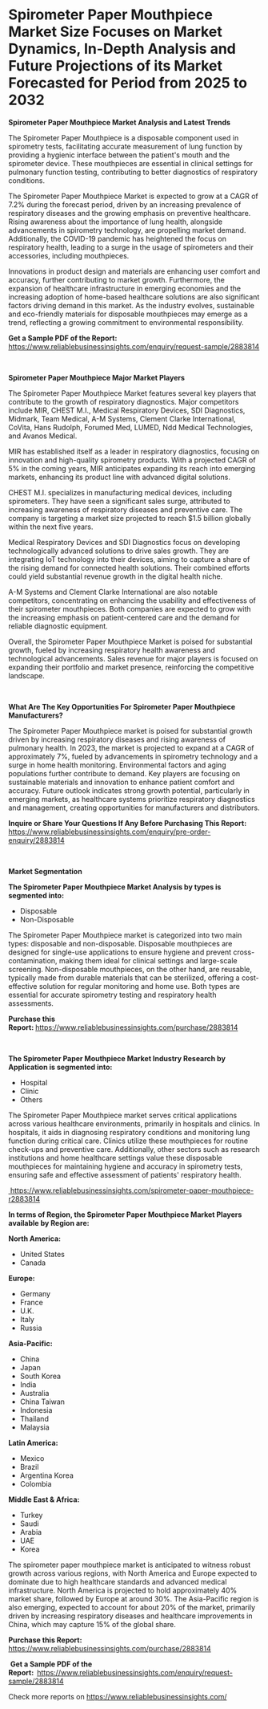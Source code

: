 <p><h1>Spirometer Paper Mouthpiece Market Size Focuses on Market Dynamics, In-Depth Analysis and Future Projections of its Market Forecasted for Period from 2025 to 2032</h1></p><p><strong>Spirometer Paper Mouthpiece Market Analysis and Latest Trends</strong></p>
<p><p>The Spirometer Paper Mouthpiece is a disposable component used in spirometry tests, facilitating accurate measurement of lung function by providing a hygienic interface between the patient's mouth and the spirometer device. These mouthpieces are essential in clinical settings for pulmonary function testing, contributing to better diagnostics of respiratory conditions.</p><p>The Spirometer Paper Mouthpiece Market is expected to grow at a CAGR of 7.2% during the forecast period, driven by an increasing prevalence of respiratory diseases and the growing emphasis on preventive healthcare. Rising awareness about the importance of lung health, alongside advancements in spirometry technology, are propelling market demand. Additionally, the COVID-19 pandemic has heightened the focus on respiratory health, leading to a surge in the usage of spirometers and their accessories, including mouthpieces.</p><p>Innovations in product design and materials are enhancing user comfort and accuracy, further contributing to market growth. Furthermore, the expansion of healthcare infrastructure in emerging economies and the increasing adoption of home-based healthcare solutions are also significant factors driving demand in this market. As the industry evolves, sustainable and eco-friendly materials for disposable mouthpieces may emerge as a trend, reflecting a growing commitment to environmental responsibility.</p></p>
<p><strong>Get a Sample PDF of the Report:&nbsp;</strong> <a href="https://www.reliablebusinessinsights.com/enquiry/request-sample/2883814?utm_campaign=3043&utm_medium=2&utm_source=Github&utm_content=ia&utm_term=13032025&utm_id=spirometer-paper-mouthpiece">https://www.reliablebusinessinsights.com/enquiry/request-sample/2883814</a></p>
<p>&nbsp;</p>
<p><strong>Spirometer Paper Mouthpiece Major Market Players</strong></p>
<p><p>The Spirometer Paper Mouthpiece Market features several key players that contribute to the growth of respiratory diagnostics. Major competitors include MIR, CHEST M.I., Medical Respiratory Devices, SDI Diagnostics, Midmark, Team Medical, A-M Systems, Clement Clarke International, CoVita, Hans Rudolph, Forumed Med, LUMED, Ndd Medical Technologies, and Avanos Medical.</p><p>MIR has established itself as a leader in respiratory diagnostics, focusing on innovation and high-quality spirometry products. With a projected CAGR of 5% in the coming years, MIR anticipates expanding its reach into emerging markets, enhancing its product line with advanced digital solutions.</p><p>CHEST M.I. specializes in manufacturing medical devices, including spirometers. They have seen a significant sales surge, attributed to increasing awareness of respiratory diseases and preventive care. The company is targeting a market size projected to reach $1.5 billion globally within the next five years.</p><p>Medical Respiratory Devices and SDI Diagnostics focus on developing technologically advanced solutions to drive sales growth. They are integrating IoT technology into their devices, aiming to capture a share of the rising demand for connected health solutions. Their combined efforts could yield substantial revenue growth in the digital health niche.</p><p>A-M Systems and Clement Clarke International are also notable competitors, concentrating on enhancing the usability and effectiveness of their spirometer mouthpieces. Both companies are expected to grow with the increasing emphasis on patient-centered care and the demand for reliable diagnostic equipment.</p><p>Overall, the Spirometer Paper Mouthpiece Market is poised for substantial growth, fueled by increasing respiratory health awareness and technological advancements. Sales revenue for major players is focused on expanding their portfolio and market presence, reinforcing the competitive landscape.</p></p>
<p>&nbsp;</p>
<p><strong>What Are The Key Opportunities For Spirometer Paper Mouthpiece Manufacturers?</strong></p>
<p><p>The Spirometer Paper Mouthpiece market is poised for substantial growth driven by increasing respiratory diseases and rising awareness of pulmonary health. In 2023, the market is projected to expand at a CAGR of approximately 7%, fueled by advancements in spirometry technology and a surge in home health monitoring. Environmental factors and aging populations further contribute to demand. Key players are focusing on sustainable materials and innovation to enhance patient comfort and accuracy. Future outlook indicates strong growth potential, particularly in emerging markets, as healthcare systems prioritize respiratory diagnostics and management, creating opportunities for manufacturers and distributors.</p></p>
<p><strong>Inquire or Share Your Questions If Any Before Purchasing This Report:</strong> <a href="https://www.reliablebusinessinsights.com/enquiry/pre-order-enquiry/2883814?utm_campaign=3043&utm_medium=2&utm_source=Github&utm_content=ia&utm_term=13032025&utm_id=spirometer-paper-mouthpiece">https://www.reliablebusinessinsights.com/enquiry/pre-order-enquiry/2883814</a></p>
<p>&nbsp;</p>
<p><strong>Market Segmentation</strong></p>
<p><strong>The Spirometer Paper Mouthpiece Market Analysis by types is segmented into:</strong></p>
<p><ul><li>Disposable</li><li>Non-Disposable</li></ul></p>
<p><p>The Spirometer Paper Mouthpiece market is categorized into two main types: disposable and non-disposable. Disposable mouthpieces are designed for single-use applications to ensure hygiene and prevent cross-contamination, making them ideal for clinical settings and large-scale screening. Non-disposable mouthpieces, on the other hand, are reusable, typically made from durable materials that can be sterilized, offering a cost-effective solution for regular monitoring and home use. Both types are essential for accurate spirometry testing and respiratory health assessments.</p></p>
<p><strong>Purchase this Report:&nbsp;</strong><a href="https://www.reliablebusinessinsights.com/purchase/2883814?utm_campaign=3043&utm_medium=2&utm_source=Github&utm_content=ia&utm_term=13032025&utm_id=spirometer-paper-mouthpiece">https://www.reliablebusinessinsights.com/purchase/2883814</a></p>
<p>&nbsp;</p>
<p><strong>The Spirometer Paper Mouthpiece Market Industry Research by Application is segmented into:</strong></p>
<p><ul><li>Hospital</li><li>Clinic</li><li>Others</li></ul></p>
<p><p>The Spirometer Paper Mouthpiece market serves critical applications across various healthcare environments, primarily in hospitals and clinics. In hospitals, it aids in diagnosing respiratory conditions and monitoring lung function during critical care. Clinics utilize these mouthpieces for routine check-ups and preventive care. Additionally, other sectors such as research institutions and home healthcare settings value these disposable mouthpieces for maintaining hygiene and accuracy in spirometry tests, ensuring safe and effective assessment of patients' respiratory health.</p></p>
<p><a href="https://www.reliablebusinessinsights.com/spirometer-paper-mouthpiece-r2883814?utm_campaign=3043&utm_medium=2&utm_source=Github&utm_content=ia&utm_term=13032025&utm_id=spirometer-paper-mouthpiece">&nbsp;https://www.reliablebusinessinsights.com/spirometer-paper-mouthpiece-r2883814</a></p>
<p><strong>In terms of Region, the Spirometer Paper Mouthpiece Market Players available by Region are:</strong></p>
<p>
    <p> <strong> North America: </strong>
        <ul>
            <li>United States</li>
            <li>Canada</li>
        </ul>
        </p> 
    <p> <strong> Europe: </strong>
        <ul>
            <li>Germany</li>
            <li>France</li>
            <li>U.K.</li>
            <li>Italy</li>
            <li>Russia</li>
        </ul>
        </p> 
    <p> <strong> Asia-Pacific: </strong>
        <ul>
            <li>China</li>
            <li>Japan</li>
            <li>South Korea</li>
            <li>India</li>
            <li>Australia</li>
            <li>China Taiwan</li>
            <li>Indonesia</li>
            <li>Thailand</li>
            <li>Malaysia</li>
        </ul>
        </p> 
    <p> <strong> Latin America: </strong>
        <ul>
            <li>Mexico</li>
            <li>Brazil</li>
            <li>Argentina Korea</li>
            <li>Colombia</li>
        </ul>
        </p> 
    <p> <strong> Middle East & Africa: </strong>
        <ul>
            <li>Turkey</li>
            <li>Saudi</li>
            <li>Arabia</li>
            <li>UAE</li>
            <li>Korea</li>
        </ul>
    </p>
    </p>
<p><p>The spirometer paper mouthpiece market is anticipated to witness robust growth across various regions, with North America and Europe expected to dominate due to high healthcare standards and advanced medical infrastructure. North America is projected to hold approximately 40% market share, followed by Europe at around 30%. The Asia-Pacific region is also emerging, expected to account for about 20% of the market, primarily driven by increasing respiratory diseases and healthcare improvements in China, which may capture 15% of the global share.</p></p>
<p><strong>Purchase this Report: </strong><a href="https://www.reliablebusinessinsights.com/purchase/2883814?utm_campaign=3043&utm_medium=2&utm_source=Github&utm_content=ia&utm_term=13032025&utm_id=spirometer-paper-mouthpiece">https://www.reliablebusinessinsights.com/purchase/2883814</a></p>
<p>&nbsp;<strong>Get a Sample PDF of the Report:&nbsp;&nbsp;</strong><a href="https://www.reliablebusinessinsights.com/enquiry/request-sample/2883814?utm_campaign=3043&utm_medium=2&utm_source=Github&utm_content=ia&utm_term=13032025&utm_id=spirometer-paper-mouthpiece">https://www.reliablebusinessinsights.com/enquiry/request-sample/2883814</a></p>
<p><strong></strong></p>
<p>Check more reports on <a href="https://www.reliablebusinessinsights.com/?utm_campaign=3043&utm_medium=2&utm_source=Github&utm_content=ia&utm_term=13032025&utm_id=spirometer-paper-mouthpiece">https://www.reliablebusinessinsights.com/</a></p>